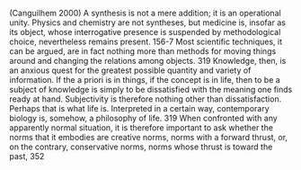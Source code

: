 ﻿(Canguilhem 2000)
A synthesis is not a mere addition; it is an operational unity. Physics and chemistry are not syntheses, but medicine is, insofar as its object, whose interrogative presence is suspended by methodological choice, nevertheless remains present. 156-7
Most scientific techniques, it can be argued, are in fact nothing more than methods for moving things around and changing the relations among objects.  319
Knowledge, then, is an anxious quest for the greatest possible quantity and variety of information. If the a priori is in things, if the concept is in life, then to be a subject of knowledge is simply to be dissatisfied with the meaning one finds ready at hand. Subjectivity is therefore nothing other than dissatisfaction. Perhaps that is what life is. Interpreted in a certain way, contemporary biology is, somehow, a philosophy of  life. 319
When confronted with any apparently normal situation, it is therefore important to ask whether the norms that it embodies are creative norms, norms with a forward thrust, or, on the contrary, conservative norms, norms whose thrust is toward the past, 352
